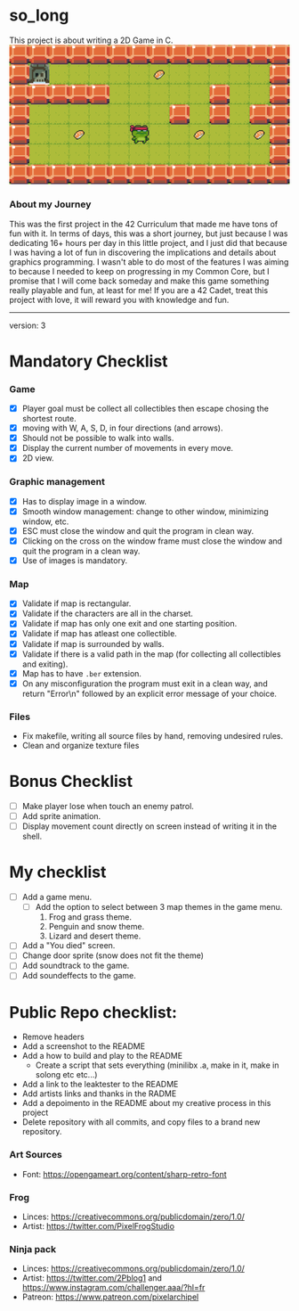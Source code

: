 # so_long

This project is about writing a 2D Game in C.
![printscreen](printscreen.png)

### About my Journey
This was the first project in the 42 Curriculum that made me have tons of fun with it. In terms of days, this was a short journey, but just because I was dedicating 16+ hours per day in this little project, and I just did that because I was having a lot of fun in discovering the implications and details about graphics programming. I wasn't able to do most of the features I was aiming to because I needed to keep on progressing in my Common Core, but I promise that I will come back someday and make this game something really playable and fun, at least for me! If you are a 42 Cadet, treat this project with love, it will reward you with knowledge and fun.



















---

version: 3

# Mandatory Checklist
### Game
- [x] Player goal must be collect all collectibles then escape chosing the shortest route.
- [x] moving with W, A, S, D, in four directions (and arrows).
- [x] Should not be possible to walk into walls.
- [x] Display the current number of movements in every move.
- [x] 2D view.

### Graphic management
- [x] Has to display image in a window.
- [x] Smooth window management: change to other window, minimizing window, etc.
- [x] ESC must close the window and quit the program in clean way.
- [x] Clicking on the cross on the window frame must close the window and quit the program in a clean way.
- [x] Use of images is mandatory.

### Map
- [x] Validate if map is rectangular.
- [x] Validate if the characters are all in the charset.
- [x] Validate if map has only one exit and one starting position.
- [x] Validate if map has atleast one collectible.
- [x] Validate if map is surrounded by walls.
- [x] Validate if there is a valid path in the map (for collecting all collectibles and exiting).
- [x] Map has to have `.ber` extension.
- [x] On any misconfiguration the program must exit in a clean way, and return "Error\n" followed by an explicit error message of your choice.

### Files
- Fix makefile, writing all source files by hand, removing undesired rules.
- Clean and organize texture files

# Bonus Checklist
- [ ] Make player lose when touch an enemy patrol.
- [ ] Add sprite animation.
- [ ] Display movement count directly on screen instead of writing it in the shell.

# My checklist
- [ ] Add a game menu.
    - [ ] Add the option to select between 3 map themes in the game menu.
        1. Frog and grass theme.
        2. Penguin and snow theme.
        3. Lizard and desert theme.
- [ ] Add a "You died" screen.
- [ ] Change door sprite (snow does not fit the theme)
- [ ] Add soundtrack to the game.
- [ ] Add soundeffects to the game.

# Public Repo checklist:
- Remove headers
- Add a screenshot to the README
- Add a how to build and play to the README
    - Create a script that sets everything (minilibx .a, make in it, make in solong etc etc...)
- Add a link to the leaktester to the README
- Add artists links and thanks in the RADME
- Add a depoimento in the README about my creative process in this project
- Delete repository with all commits, and copy files to a brand new repository.

### Art Sources
- Font: https://opengameart.org/content/sharp-retro-font

### Frog
- Linces: https://creativecommons.org/publicdomain/zero/1.0/
- Artist: https://twitter.com/PixelFrogStudio

### Ninja pack
- Linces: https://creativecommons.org/publicdomain/zero/1.0/
- Artist: https://twitter.com/2Pblog1 and https://www.instagram.com/challenger.aaa/?hl=fr
- Patreon: https://www.patreon.com/pixelarchipel
